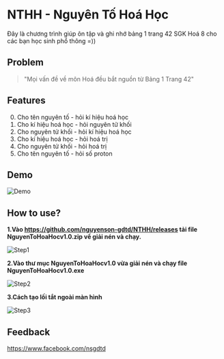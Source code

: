 # NTHH - Nguyên Tố Hoá Học
Đây là chương trình giúp ôn tập và ghi nhớ bảng 1 trang 42 SGK Hoá 8 cho các bạn học sinh phổ thông =))

## Problem
> "Mọi vấn đề về môn Hoá đều bắt nguồn từ Bảng 1 Trang 42"
## Features
0. Cho tên nguyên tố   - hỏi kí hiệu hoá học
1. Cho kí hiệu hoá học - hỏi nguyên tử khối
2. Cho nguyên tử khối  - hỏi kí hiệu hoá học
3. Cho kí hiệu hoá học - hỏi hoá trị
4. Cho nguyên tử khối  - hỏi hoá trị
5. Cho tên nguyên tố   - hỏi số proton
## Demo
![Demo](https://i.imgur.com/t2PdoEg.png)
## How to use?
**1.Vào https://github.com/nguyenson-gdtd/NTHH/releases tải file NguyenToHoaHocv1.0.zip về giải nén và chạy.**

![Step1](https://i.imgur.com/GBAtCFd.png)

**2.Vào thư mục NguyenToHoaHocv1.0 vừa giải nén và chạy file NguyenToHoaHocv1.0.exe**

![Step2](https://i.imgur.com/8M4Vhat.png)


**3.Cách tạo lối tắt ngoài màn hình**

![Step3](https://i.imgur.com/FVifOpJ.png)
## Feedback
https://www.facebook.com/nsgdtd
